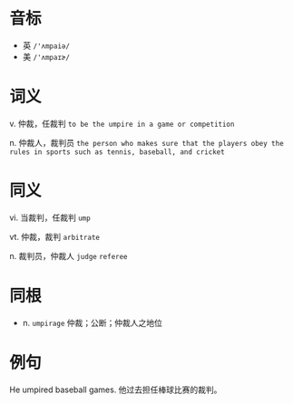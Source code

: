 # 音标

- 英 `/'ʌmpaiə/`
- 美 `/'ʌmpaɪɚ/`

# 词义

v. 仲裁，任裁判
`to be the umpire in a game or competition`

n. 仲裁人，裁判员
`the person who makes sure that the players obey the rules in sports such as tennis, baseball, and cricket`

# 同义

vi. 当裁判，任裁判
`ump`

vt. 仲裁，裁判
`arbitrate`

n. 裁判员，仲裁人
`judge` `referee`

# 同根

- n. `umpirage` 仲裁；公断；仲裁人之地位

# 例句

He umpired baseball games.
他过去担任棒球比赛的裁判。


